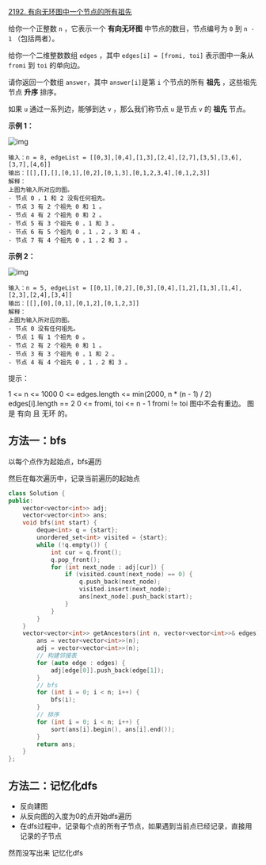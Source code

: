 [2192. 有向无环图中一个节点的所有祖先](https://leetcode-cn.com/problems/all-ancestors-of-a-node-in-a-directed-acyclic-graph/)

给你一个正整数 `n` ，它表示一个 **有向无环图** 中节点的数目，节点编号为 `0` 到 `n - 1` （包括两者）。

给你一个二维整数数组 `edges` ，其中 `edges[i] = [fromi, toi]` 表示图中一条从 `fromi` 到 `toi` 的单向边。

请你返回一个数组 `answer`，其中 `answer[i]`是第 `i` 个节点的所有 **祖先** ，这些祖先节点 **升序** 排序。

如果 `u` 通过一系列边，能够到达 `v` ，那么我们称节点 `u` 是节点 `v` 的 **祖先** 节点。

**示例 1：**

![img](https://assets.leetcode.com/uploads/2019/12/12/e1.png)

```
输入：n = 8, edgeList = [[0,3],[0,4],[1,3],[2,4],[2,7],[3,5],[3,6],[3,7],[4,6]]
输出：[[],[],[],[0,1],[0,2],[0,1,3],[0,1,2,3,4],[0,1,2,3]]
解释：
上图为输入所对应的图。
- 节点 0 ，1 和 2 没有任何祖先。
- 节点 3 有 2 个祖先 0 和 1 。
- 节点 4 有 2 个祖先 0 和 2 。
- 节点 5 有 3 个祖先 0 ，1 和 3 。
- 节点 6 有 5 个祖先 0 ，1 ，2 ，3 和 4 。
- 节点 7 有 4 个祖先 0 ，1 ，2 和 3 。
```

**示例 2：**

![img](https://assets.leetcode.com/uploads/2019/12/12/e2.png)

```
输入：n = 5, edgeList = [[0,1],[0,2],[0,3],[0,4],[1,2],[1,3],[1,4],[2,3],[2,4],[3,4]]
输出：[[],[0],[0,1],[0,1,2],[0,1,2,3]]
解释：
上图为输入所对应的图。
- 节点 0 没有任何祖先。
- 节点 1 有 1 个祖先 0 。
- 节点 2 有 2 个祖先 0 和 1 。
- 节点 3 有 3 个祖先 0 ，1 和 2 。
- 节点 4 有 4 个祖先 0 ，1 ，2 和 3 。
```

提示：

1 <= n <= 1000
0 <= edges.length <= min(2000, n * (n - 1) / 2)
edges[i].length == 2
0 <= fromi, toi <= n - 1
fromi != toi
图中不会有重边。
图是 有向 且 无环 的。



## 方法一：bfs

以每个点作为起始点，bfs遍历

然后在每次遍历中，记录当前遍历的起始点

```c++
class Solution {
public:
    vector<vector<int>> adj;
    vector<vector<int>> ans;
    void bfs(int start) {
        deque<int> q = {start};
        unordered_set<int> visited = {start};
        while (!q.empty()) {
            int cur = q.front();
            q.pop_front();
            for (int next_node : adj[cur]) {
                if (visited.count(next_node) == 0) {
                    q.push_back(next_node);
                    visited.insert(next_node);
                    ans[next_node].push_back(start);
                }
            }
        }
    }
    vector<vector<int>> getAncestors(int n, vector<vector<int>>& edges) {
        ans = vector<vector<int>>(n);
        adj = vector<vector<int>>(n);
        // 构建邻接表
        for (auto edge : edges) {
            adj[edge[0]].push_back(edge[1]);
        }
        // bfs
        for (int i = 0; i < n; i++) {
            bfs(i);
        }
        // 排序
        for (int i = 0; i < n; i++) {
            sort(ans[i].begin(), ans[i].end());
        }
        return ans;
    }
};
```

## 方法二：记忆化dfs

- 反向建图
- 从反向图的入度为0的点开始dfs遍历
- 在dfs过程中，记录每个点的所有子节点，如果遇到当前点已经记录，直接用记录的子节点

然而没写出来 记忆化dfs
